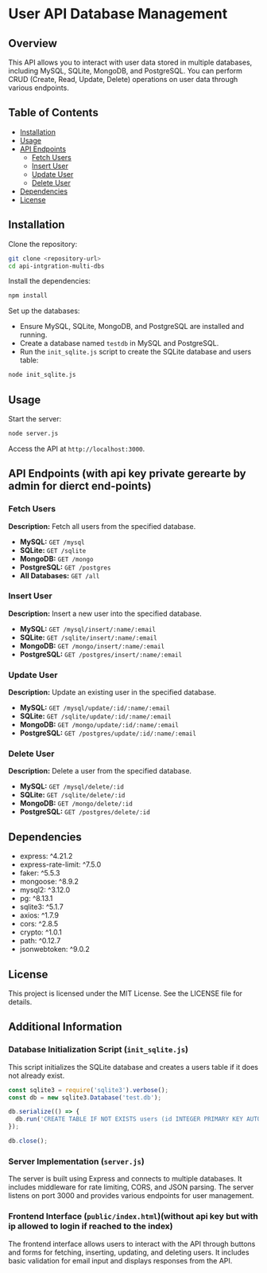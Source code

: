 
# User API Database Management

## Overview
This API allows you to interact with user data stored in multiple databases, including MySQL, SQLite, MongoDB, and PostgreSQL. You can perform CRUD (Create, Read, Update, Delete) operations on user data through various endpoints.

## Table of Contents
- [Installation](#installation)
- [Usage](#usage)
- [API Endpoints](#api-endpoints)
  - [Fetch Users](#fetch-users)
  - [Insert User](#insert-user)
  - [Update User](#update-user)
  - [Delete User](#delete-user)
- [Dependencies](#dependencies)
- [License](#license)

## Installation

Clone the repository:

```bash
git clone <repository-url>
cd api-intgration-multi-dbs
```

Install the dependencies:

```bash
npm install
```

Set up the databases:

- Ensure MySQL, SQLite, MongoDB, and PostgreSQL are installed and running.
- Create a database named `testdb` in MySQL and PostgreSQL.
- Run the `init_sqlite.js` script to create the SQLite database and users table:

```bash
node init_sqlite.js
```

## Usage

Start the server:

```bash
node server.js
```

Access the API at `http://localhost:3000`.

## API Endpoints (with api key private gerearte by admin for dierct end-points)

### Fetch Users
**Description:** Fetch all users from the specified database.

- **MySQL:** `GET /mysql`
- **SQLite:** `GET /sqlite`
- **MongoDB:** `GET /mongo`
- **PostgreSQL:** `GET /postgres`
- **All Databases:** `GET /all`

### Insert User
**Description:** Insert a new user into the specified database.

- **MySQL:** `GET /mysql/insert/:name/:email`
- **SQLite:** `GET /sqlite/insert/:name/:email`
- **MongoDB:** `GET /mongo/insert/:name/:email`
- **PostgreSQL:** `GET /postgres/insert/:name/:email`

### Update User
**Description:** Update an existing user in the specified database.

- **MySQL:** `GET /mysql/update/:id/:name/:email`
- **SQLite:** `GET /sqlite/update/:id/:name/:email`
- **MongoDB:** `GET /mongo/update/:id/:name/:email`
- **PostgreSQL:** `GET /postgres/update/:id/:name/:email`

### Delete User
**Description:** Delete a user from the specified database.

- **MySQL:** `GET /mysql/delete/:id`
- **SQLite:** `GET /sqlite/delete/:id`
- **MongoDB:** `GET /mongo/delete/:id`
- **PostgreSQL:** `GET /postgres/delete/:id`

## Dependencies
- express: ^4.21.2
- express-rate-limit: ^7.5.0
- faker: ^5.5.3
- mongoose: ^8.9.2
- mysql2: ^3.12.0
- pg: ^8.13.1
- sqlite3: ^5.1.7
- axios: ^1.7.9
- cors: ^2.8.5
- crypto: ^1.0.1
- path: ^0.12.7
- jsonwebtoken: ^9.0.2

## License
This project is licensed under the MIT License. See the LICENSE file for details.

## Additional Information

### Database Initialization Script (`init_sqlite.js`)
This script initializes the SQLite database and creates a users table if it does not already exist.

```javascript
const sqlite3 = require('sqlite3').verbose();
const db = new sqlite3.Database('test.db');

db.serialize(() => {
  db.run('CREATE TABLE IF NOT EXISTS users (id INTEGER PRIMARY KEY AUTOINCREMENT, name TEXT, email TEXT)');
});

db.close();
```

### Server Implementation (`server.js`)
The server is built using Express and connects to multiple databases. It includes middleware for rate limiting, CORS, and JSON parsing. The server listens on port 3000 and provides various endpoints for user management.

### Frontend Interface (`public/index.html`)(without api key but with ip allowed to login if reached to the index)
The frontend interface allows users to interact with the API through buttons and forms for fetching, inserting, updating, and deleting users. It includes basic validation for email input and displays responses from the API.
